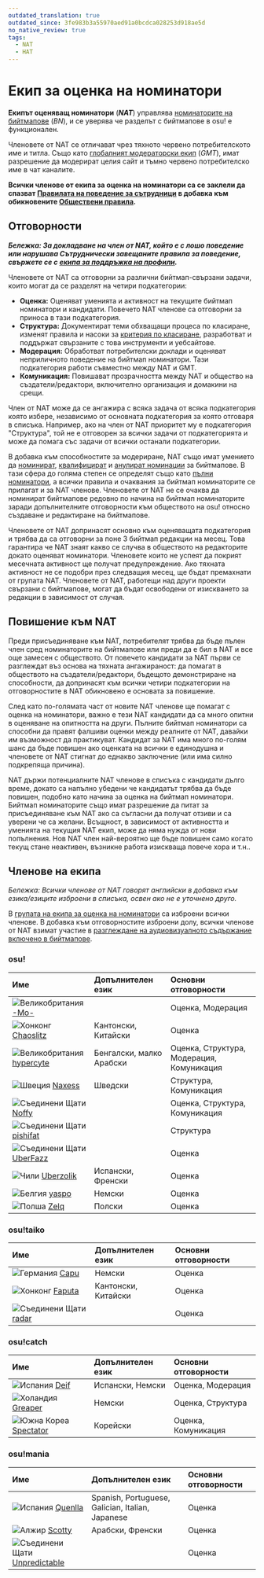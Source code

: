 ```yaml
---
outdated_translation: true
outdated_since: 3fe983b3a55970aed91a0bcdca028253d918ae5d
no_native_review: true
tags:
  - NAT
  - НАТ
---
```


# Екип за оценка на номинатори

**Екипът оценяващ номинатори** (***NAT***) управлява [номинаторите на бийтмапове](/wiki/People/The_Team/Beatmap_Nominators) (*BN*), и се уверява че разделът с бийтмапове в osu! е функционален.

Членовете от NAT се отличават чрез тяхното червено потребителското име и титла. Също като [глобалният модераторски екип](/wiki/People/The_Team/Global_Moderation_Team) (*GMT*), имат разрешение да модерират целия сайт и тъмно червено потребителско име в чат каналите.

**Всички членове от екипа за оценка на номинатори са се заклели да спазват [Правилата на поведение за сътрудници](/wiki/Contributor_Code_of_Conduct) в добавка към обикновените [Обществени правила](/wiki/Rules).**

## Отговорности

***Бележка: За докладване на член от NAT, който е с лошо поведение или нарушава Сътруднически завещаните правила за поведение, свържете се с [екипа за поддръжка на профили](/wiki/People/The_Team/Account_support_team#support@ppy.sh).***

Членовете от NAT са отговорни за различни бийтмап-свързани задачи, които могат да се разделят на четири подкатегории:

- **Оценка:** Оценяват уменията и активност на текущите бийтмап номинатори и кандидати. Повечето NAT членове са отговорни за приноса в тази подкатегория.
- **Структура:** Документират теми обхващащи процеса по класиране, изменят правила и насоки за [критерия по класиране](/wiki/Ranking_Criteria), разработват и поддържат свързаните с това инструменти и уебсайтове.
- **Модерация:** Обработват потребителски доклади и оценяват неприличното поведение на бийтмап номинатори. Тази подкатeгория работи съвместно между NAT и GMT.
- **Комуникация:** Повишават прозрачността между NAT и общество на създатели/редактори, включително организация и домакини на срещи.

Член от NAT може да се ангажира с всяка задача от всяка подкатегория която избере, независимо от основната подкатегория за която отговаря в списъка. Например, ако на член от NAT приоритет му е подкатегория "Структура", той не е отговорен за всички задачи от подкатегорията и може да помага със задачи от всички останали подкатегории.

В добавка към способностите за модериране, NAT също имат умението да [номинират](/wiki/Beatmap_ranking_procedure#nominations), [квалифицират](/wiki/Beatmap_ranking_procedure#qualification) и [анулират номинации](/wiki/Beatmap_ranking_procedure#nomination-resets) за бийтмапове. В тази сфера до голяма степен се определят също като [пълни номинатори](/wiki/People/The_Team/Beatmap_Nominators#пълни-бийтмап-номинатори), а всички правила и очаквания за бийтмап номинаторите се прилагат и за NAT членове. Членовете от NAT не се очаква да номинират бийтмапове редовно по начина на бийтмап номинаторите заради допълнителните отговорности към обществото на osu! относно създаване и редактиране на бийтмапове.

Членовете от NAT допринасят основно към оценяващата подкатегория и трябва да са отговорни за поне 3 бийтмап редакции на месец. Това гарантира че NAT знаят какво се случва в обществото на редакторите докато оценяват номинатори. Членовете които не успеят да покрият месечната активност ще получат предупреждение. Ако тяхната активност не се подобри през следващия месец, ще бъдат премахнати от групата NAT. Членовете от NAT, работещи над други проекти свързани с бийтмапове, могат да бъдат освободени от изискването за редакции в зависимост от случая.

## Повишение към NAT

Преди присъединяване към NAT, потребителят трябва да бъде пълен член сред номинаторите на бийтмапове или преди да е бил в NAT и все още замесен с обществото. От повечето кандидати за NAT първи се разглеждат въз основа на тяхната ангажираност: да помагат в обществото на създатели/редактори, бъдещото демонстриране на способности, да допринасят към всички четири подкатегории на отговорностите в NAT обикновено е основата за повишение.

След като по-голямата част от новите NAT членове ще помагат с оценка на номинатори, важно е тези NAT кандидати да са много опитни в оценяване на опитността на други. Пълните бийтмап номинатори са способни да правят фалшиви оценки между реалните от NAT, давайки им възможност да практикуват. Кандидат за NAT има много по-голям шанс да бъде повишен ако оценката на всички е единодушна и членовете от NAT стигнат до еднакво заключение (или има силно подкрепяща причина).

NAT държи потенциалните NAT членове в списъка с кандидати дълго време, докато са напълно убедени че кандидатът трябва да бъде повишен, подобно като начина за оценка на бийтмап номинатори. Бийтмап номинаторите също имат разрешение да питат за присъединяване към NAT ако са съгласни да получат отзиви и са уверени че са желани. Всъщност, в зависимост от активността и уменията на текущия NAT екип, може да няма нужда от нови попълнения. Нов NAT член най-вероятно ще бъде повишен само когато текущ стане неактивен, възникне работа изискваща повече хора и т.н..

## Членове на екипа

*Бележка: Всички членове от NAT говорят английски в добавка към езика/езиците изброени в списъка, освен ако не е уточнено друго.*

В [групата на екипа за оценка на номинатори](https://osu.ppy.sh/groups/7) са изброени всички членове. В добавка към отговорностите изброени долу, всички членове от NAT взимат участие в [разглеждане на аудиовизуалното съдържание включено в бийтмапове](/wiki/Rules/Visual_Content_Considerations#getting-your-image-assessed).

### osu!

| Име | Допълнителен език | Основни отговорности |
| :-- | :-- | :-- |
| ![][flag_GB] [-Mo-](https://osu.ppy.sh/users/2202163) |  | Оценка, Модерация |
| ![][flag_HK] [Chaoslitz](https://osu.ppy.sh/users/3621552) | Кантонски, Китайски | Оценка |
| ![][flag_GB] [hypercyte](https://osu.ppy.sh/users/9155377) | Бенгалски, малко Арабски | Оценка, Структура, Модерация, Комуникация |
| ![][flag_SE] [Naxess](https://osu.ppy.sh/users/8129817) | Шведски | Структура, Комуникация |
| ![][flag_US] [Noffy](https://osu.ppy.sh/users/1541323) |  | Оценка, Структура, Комуникация |
| ![][flag_US] [pishifat](https://osu.ppy.sh/users/3178418) |  | Структура |
| ![][flag_US] [UberFazz](https://osu.ppy.sh/users/8646059) |  | Оценка |
| ![][flag_CL] [Uberzolik](https://osu.ppy.sh/users/1314547) | Испански, Френски | Оценка |
| ![][flag_BE] [yaspo](https://osu.ppy.sh/users/4945926) | Немски | Оценка |
| ![][flag_PL] [Zelq](https://osu.ppy.sh/users/8953955) | Полски | Оценка |

### osu!taiko

| Име | Допълнителен език | Основни отговорности |
| :-- | :-- | :-- |
| ![][flag_DE] [Capu](https://osu.ppy.sh/users/2474015) | Немски | Оценка |
| ![][flag_HK] [Faputa](https://osu.ppy.sh/users/845733) | Кантонски, Китайски | Оценка |
| ![][flag_US] [radar](https://osu.ppy.sh/users/7131099) |  | Оценка |

### osu!catch

| Име | Допълнителен език | Основни отговорности |
| :-- | :-- | :-- |
| ![][flag_ES] [Deif](https://osu.ppy.sh/users/318565) | Испански, Немски | Оценка, Модерация |
| ![][flag_NL] [Greaper](https://osu.ppy.sh/users/2369776) | Немски | Оценка, Структура |
| ![][flag_KR] [Spectator](https://osu.ppy.sh/users/702598) | Корейски | Оценка, Комуникация |

### osu!mania

| Име | Допълнителен език | Основни отговорности |
| :-- | :-- | :-- |
| ![][flag_ES] [Quenlla](https://osu.ppy.sh/users/4725379) | Spanish, Portuguese, Galician, Italian, Japanese | Оценка |
| ![][flag_DZ] [Scotty](https://osu.ppy.sh/users/11085809) | Арабски, Френски | Оценка |
| ![][flag_US] [Unpredictable](https://osu.ppy.sh/users/7560872) |  | Оценка |

[flag_BE]: /wiki/shared/flag/BE.gif "Белгия"
[flag_CL]: /wiki/shared/flag/CL.gif "Чили"
[flag_DE]: /wiki/shared/flag/DE.gif "Германия"
[flag_DZ]: /wiki/shared/flag/DZ.gif "Алжир"
[flag_ES]: /wiki/shared/flag/ES.gif "Испания"
[flag_GB]: /wiki/shared/flag/GB.gif "Великобритания"
[flag_HK]: /wiki/shared/flag/HK.gif "Хонконг"
[flag_KR]: /wiki/shared/flag/KR.gif "Южна Кореа"
[flag_NL]: /wiki/shared/flag/NL.gif "Холандия"
[flag_PL]: /wiki/shared/flag/PL.gif "Полша"
[flag_SE]: /wiki/shared/flag/SE.gif "Швеция"
[flag_US]: /wiki/shared/flag/US.gif "Съединени Щати"
